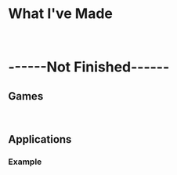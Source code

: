 <h1>What I've Made</h1>
<br>
<h1>------Not Finished------</h1>
<h2>Games</h2>
<br>
<h2>Applications</h2>
<h3>Example</h3>
